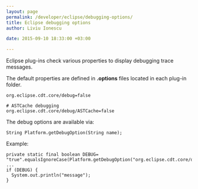 ```yaml
---
layout: page
permalink: /developer/eclipse/debugging-options/
title: Eclipse debugging options
author: Liviu Ionescu

date: 2015-09-10 18:33:00 +03:00

---
```


Eclipse plug-ins check various properties to display debugging trace messages.

The default properties are defined in **.options** files located in each plug-in folder.

    org.eclipse.cdt.core/debug=false

    # ASTCache debugging
    org.eclipse.cdt.core/debug/ASTCache=false

The debug options are available via:

    String Platform.getDebugOption(String name);

Example:

    private static final boolean DEBUG= "true".equalsIgnoreCase(Platform.getDebugOption("org.eclipse.cdt.core/debug/ASTCache"));
    ...
    if (DEBUG) {
      System.out.println("message");
    }
